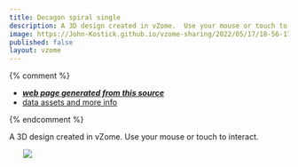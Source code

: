 ```yaml
---
title: Decagon spiral single
description: A 3D design created in vZome.  Use your mouse or touch to interact.
image: https://John-Kostick.github.io/vzome-sharing/2022/05/17/18-56-17-Decagon-spiral-single/Decagon-spiral-single.png
published: false
layout: vzome
---
```


{% comment %}
 - [***web page generated from this source***](<https://John-Kostick.github.io/vzome-sharing/2022/05/17/Decagon-spiral-single-18-56-17.html>)
 - [data assets and more info](<https://github.com/John-Kostick/vzome-sharing/tree/main/2022/05/17/18-56-17-Decagon-spiral-single/>)
 
{% endcomment %}

A 3D design created in vZome.  Use your mouse or touch to interact.

<vzome-viewer style="width: 87%; height: 60vh; margin: 5%"
       src="https://John-Kostick.github.io/vzome-sharing/2022/05/17/18-56-17-Decagon-spiral-single/Decagon-spiral-single.vZome" >
  <img src="https://John-Kostick.github.io/vzome-sharing/2022/05/17/18-56-17-Decagon-spiral-single/Decagon-spiral-single.png" />
</vzome-viewer>